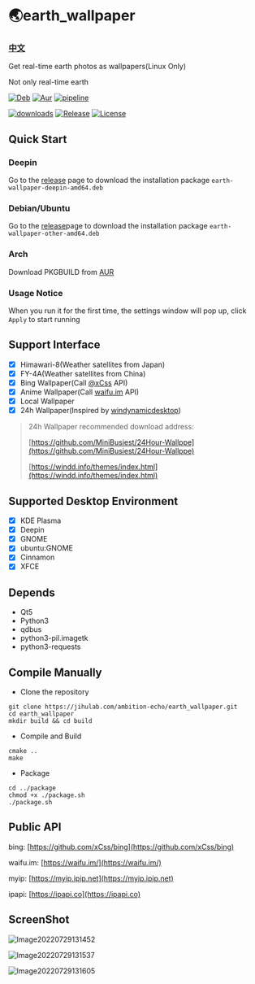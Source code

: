 # 🌏earth_wallpaper

### [中文](https://github.com/ambition-echo/earth_wallpaper#readme)

Get real-time earth photos as wallpapers(Linux Only)

Not only real-time earth

[![Deb](https://github.com/ambition-echo/earth_wallpaper/actions/workflows/deb.yml/badge.svg)](https://github.com/ambition-echo/earth_wallpaper/actions/workflows/deb.yml)
[![Aur](https://github.com/ambition-echo/earth_wallpaper/actions/workflows/aur.yml/badge.svg)](https://github.com/ambition-echo/earth_wallpaper/actions/workflows/aur.yml)
[![pipeline](https://jihulab.com/ambition-echo/earth_wallpaper/badges/main/pipeline.svg)](https://jihulab.com/ambition-echo/earth_wallpaper/commits/main)

[![downloads](https://img.shields.io/github/downloads/ambition-echo/earth_wallpaper/total)](https://github.com/ambition-echo/earth_wallpaper/releases)
[![Release](https://img.shields.io/github/v/release/ambition-echo/earth_wallpaper)](https://github.com/ambition-echo/earth_wallpaper/releases)
[![License](https://img.shields.io/github/license/ambition-echo/earth_wallpaper)](https://github.com/ambition-echo/earth_wallpaper/blob/main/LICENSE)

## Quick Start

### Deepin

Go to the [release](https://github.com/ambition-echo/earth_wallpaper/releases) page to download the installation
package ```earth-wallpaper-deepin-amd64.deb```

### Debian/Ubuntu

Go to the [release](https://github.com/ambition-echo/earth_wallpaper/releases)page to download the installation
package ```earth-wallpaper-other-amd64.deb```

### Arch

Download PKGBUILD from [AUR](https://aur.archlinux.org/packages/earth-wallpaper-bin)

### Usage Notice

When you run it for the first time, the settings window will pop up, click ```Apply``` to start running

## Support Interface

- [x] Himawari-8(Weather satellites from Japan)
- [x] FY-4A(Weather satellites from China)
- [x] Bing Wallpaper(Call [@xCss](https://github.com/xCss/bing) API)
- [x] Anime Wallpaper(Call [waifu.im](https://waifu.im/) API)
- [x] Local Wallpaper
- [x] 24h Wallpaper(Inspired by [windynamicdesktop](https://github.com/t1m0thyj/windynamicdesktop))

> 24h Wallpaper recommended download address:
>
> [https://github.com/MiniBusiest/24Hour-Wallppe](https://github.com/MiniBusiest/24Hour-Wallppe)
>
> [https://windd.info/themes/index.html](https://windd.info/themes/index.html)

## Supported Desktop Environment

- [x] KDE Plasma
- [x] Deepin
- [x] GNOME
- [x] ubuntu:GNOME
- [x] Cinnamon
- [x] XFCE

## Depends

- Qt5
- Python3
- qdbus
- python3-pil.imagetk
- python3-requests

## Compile Manually

- Clone the repository

```shell
git clone https://jihulab.com/ambition-echo/earth_wallpaper.git
cd earth_wallpaper
mkdir build && cd build
```

- Compile and Build

```shell
cmake ..
make
```

- Package

```shell
cd ../package
chmod +x ./package.sh
./package.sh
```

## Public API

bing: [https://github.com/xCss/bing](https://github.com/xCss/bing)

waifu.im: [https://waifu.im/](https://waifu.im/)

myip: [https://myip.ipip.net](https://myip.ipip.net)

ipapi: [https://ipapi.co](https://ipapi.co)

## ScreenShot

![Image20220729131452](https://jihulab.com/ambition-echo/img_bed/raw/main/img/Image20220729131452.png)

![Image20220729131537](https://jihulab.com/ambition-echo/img_bed/-/raw/main/img/Image20220729131537.png)

![Image20220729131605](https://jihulab.com/ambition-echo/img_bed/raw/main/img/Image20220729131605.png)
